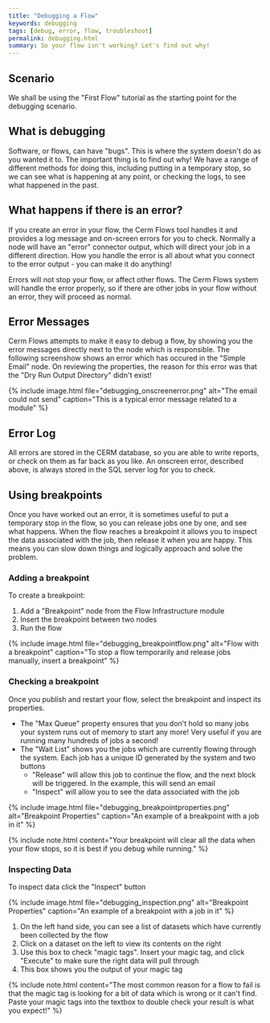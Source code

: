 ```yaml
---
title: "Debugging a Flow"
keywords: debugging
tags: [debug, error, flow, troubleshoot]
permalink: debugging.html
summary: So your flow isn't working? Let's find out why!
---
```


## Scenario

We shall be using the "First Flow" tutorial as the starting point for the debugging scenario.

## What is debugging

Software, or flows, can have "bugs". This is where the system doesn't do as you wanted it to. The important thing is to find out why! We have a range of different methods for doing this, including putting in a temporary stop, so we can see what is happening at any point, or checking the logs, to see what happened in the past.

## What happens if there is an error?

If you create an error in your flow, the Cerm Flows tool handles it and provides a log message and on-screen errors for you to check. Normally a node will have an "error" connector output, which will direct your job in a different direction. How you handle the error is all about what you connect to the error output - you can make it do anything!

Errors will not stop your flow, or affect other flows. The Cerm Flows system will handle the error properly, so if there are other jobs in your flow without an error, they will proceed as normal.

## Error Messages

Cerm Flows attempts to make it easy to debug a flow, by showing you the error messages directly next to the node which is responsible. The following screenshow shows an error which has occured in the "Simple Email" node. On reviewing the properties, the reason for this error was that the "Dry Run Output Directory" didn't exist!

{% include image.html file="debugging_onscreenerror.png" alt="The email could not send" caption="This is a typical error message related to a module" %}

## Error Log

All errors are stored in the CERM database, so you are able to write reports, or check on them as far back as you like. An onscreen error, described above, is always stored in the SQL server log for you to check.

## Using breakpoints

Once you have worked out an error, it is sometimes useful to put a temporary stop in the flow, so you can release jobs one by one, and see what happens. When the flow reaches a breakpoint it allows you to inspect the data associated with the job, then release it when you are happy. This means you can slow down things and logically approach and solve the problem.

### Adding a breakpoint

To create a breakpoint:
1. Add a "Breakpoint" node from the Flow Infrastructure module
2. Insert the breakpoint between two nodes
3. Run the flow

{% include image.html file="debugging_breakpointflow.png" alt="Flow with a breakpoint" caption="To stop a flow temporarily and release jobs manually, insert a breakpoint" %}

### Checking a breakpoint

Once you publish and restart your flow, select the breakpoint and inspect its properties.

- The "Max Queue" property ensures that you don't hold so many jobs your system runs out of memory to start any more! Very useful if you are running many hundreds of jobs a second!
- The "Wait List" shows you the jobs which are currently flowing through the system. Each job has a unique ID generated by the system and two buttons
  - "Release" will allow this job to continue the flow, and the next block will be triggered. In the example, this will send an email
  - "Inspect" will allow you to see the data associated with the job

{% include image.html file="debugging_breakpointproperties.png" alt="Breakpoint Properties" caption="An example of a breakpoint with a job in it" %}

{% include note.html content="Your breakpoint will clear all the data when your flow stops, so it is best if you debug while running." %}

### Inspecting Data

To inspect data click the "Inspect" button

{% include image.html file="debugging_inspection.png" alt="Breakpoint Properties" caption="An example of a breakpoint with a job in it" %}

1. On the left hand side, you can see a list of datasets which have currently been collected by the flow
2. Click on a dataset on the left to view its contents on the right
3. Use this box to check "magic tags". Insert your magic tag, and click "Execute" to make sure the right data will pull through
4. This box shows you the output of your magic tag

{% include note.html content="The most common reason for a flow to fail is that the magic tag is looking for a bit of data which is wrong or it can't find. Paste your magic tags into the textbox to double check your result is what you expect!" %}
